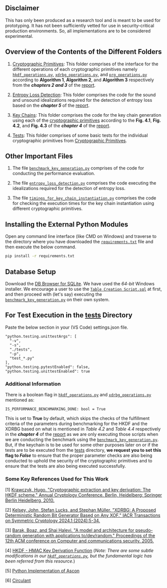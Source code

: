 ## Disclaimer
This has only been produced as a research tool and is meant to be used for prototyping. It has not been sufficiently vetted for use in security-critical production environments. So, all implementations are to be considered experimental.

## Overview of the Contents of the Different Folders
1) [Cryptographic Primitives](https://github.com/Prateek-Banerjee/Design-and-Evaluation-of-Key-Chains-for-Symmetric-Key-Management/tree/master/cryptographicprimitives): This folder comprises of the interface for the different operations of each cryptographic primitives namely [`hkdf_operations.py`](https://github.com/Prateek-Banerjee/Design-and-Evaluation-of-Key-Chains-for-Symmetric-Key-Management/blob/master/cryptographicprimitives/hkdf_operations.py), [`xdrbg_operations.py`](https://github.com/Prateek-Banerjee/Design-and-Evaluation-of-Key-Chains-for-Symmetric-Key-Management/blob/master/cryptographicprimitives/xdrbg_operations.py), and [`prg_operations.py`](https://github.com/Prateek-Banerjee/Design-and-Evaluation-of-Key-Chains-for-Symmetric-Key-Management/blob/master/cryptographicprimitives/prg_operations.py)  according to **Algorithm 1**, **Algorithm 2**, and **Algorithm 3** respectively from the ***chapters 2 and 3*** of the [report](https://github.com/Prateek-Banerjee/Design-and-Evaluation-of-Key-Chains-for-Symmetric-Key-Management/blob/master/Research%20Project%20Report.pdf).

2) [Entropy Loss Detection](https://github.com/Prateek-Banerjee/Design-and-Evaluation-of-Key-Chains-for-Symmetric-Key-Management/tree/master/entropylossdetection): This folder comprises the code for the sound and unsound idealizations required for the detection of entropy loss based on the ***chapter 5*** of the [report](https://github.com/Prateek-Banerjee/Design-and-Evaluation-of-Key-Chains-for-Symmetric-Key-Management/blob/master/Research%20Project%20Report.pdf).

2) [Key Chains](https://github.com/Prateek-Banerjee/Design-and-Evaluation-of-Key-Chains-for-Symmetric-Key-Management/tree/master/keychains): This folder comprises the code for the key chain generation using each of the [cryptographic primitives](https://github.com/Prateek-Banerjee/Design-and-Evaluation-of-Key-Chains-for-Symmetric-Key-Management/tree/master/cryptographicprimitives) according to the **Fig. 4.1**, **Fig. 4.2**, and **Fig. 4.3** of the ***chapter 4*** of the [report](https://github.com/Prateek-Banerjee/Design-and-Evaluation-of-Key-Chains-for-Symmetric-Key-Management/blob/master/Research%20Project%20Report.pdf).

3) [Tests](https://github.com/Prateek-Banerjee/Design-and-Evaluation-of-Key-Chains-for-Symmetric-Key-Management/tree/master/tests): This folder comprises of some basic tests for the individual cryptographic primitives from [Cryptographic Primitives](https://github.com/Prateek-Banerjee/Design-and-Evaluation-of-Key-Chains-for-Symmetric-Key-Management/tree/master/cryptographicprimitives).


## Other Important Files
1) The file [`benchmark_key_generation.py`](https://github.com/Prateek-Banerjee/Design-and-Evaluation-of-Key-Chains-for-Symmetric-Key-Management/blob/master/benchmark_key_chain_generation.py) comprises of the code for conducting the performance evaluation.

2) The file [`entropy_loss_detection.py`](https://github.com/Prateek-Banerjee/Design-and-Evaluation-of-Key-Chains-for-Symmetric-Key-Management/blob/master/entropy_loss_detection.py) comprises the code executing the idealizations required for the detection of entropy loss.

3) The file [`timings_for_key_chain_instantiation.py`](https://github.com/Prateek-Banerjee/Design-and-Evaluation-of-Key-Chains-for-Symmetric-Key-Management/blob/master/timings_for_key_chain_instantiation.py) comprises the code for checking the execution times for the key chain instantiation using different cryptographic primitives.

## Installing the External Python Modules
Open any command line interface (like CMD on Windows) and traverse to the directory where you have downloaded the [`requirements.txt`](https://github.com/Prateek-Banerjee/Design-and-Evaluation-of-Key-Chains-for-Symmetric-Key-Management/blob/master/requirements.txt) file and then execute the below command.
```bash 
pip install -r requirements.txt
```
## Database Setup
Download the [DB Browser for SQLite](https://sqlitebrowser.org/dl/). We have used the *64-bit* Windows installer. We encourage a user to use the [`Table Creation Script.sql`](https://github.com/Prateek-Banerjee/Design-and-Evaluation-of-Key-Chains-for-Symmetric-Key-Management/blob/master/Database%20Table%20Create%20Script.sql) at first, and then proceed with (let's say) executing the [`benchmark_key_generation.py`](https://github.com/Prateek-Banerjee/Design-and-Evaluation-of-Key-Chains-for-Symmetric-Key-Management/blob/master/benchmark_key_chain_generation.py) on their own system.

## For Test Execution in the [tests](https://github.com/Prateek-Banerjee/Design-and-Evaluation-of-Key-Chains-for-Symmetric-Key-Management/tree/master/tests) Directory
Paste the below section in your (VS Code) settings.json file.
```
"python.testing.unittestArgs": [
  "-v",
  "-s",
  "./tests",
  "-p",
  "test_*.py"
],
"python.testing.pytestEnabled": false,
"python.testing.unittestEnabled": true
```

### Additional Information
There is a boolean flag in [`hkdf_operations.py`](https://github.com/Prateek-Banerjee/Design-and-Evaluation-of-Key-Chains-for-Symmetric-Key-Management/blob/master/cryptographicprimitives/hkdf_operations.py) and [`xdrbg_operations.py`](https://github.com/Prateek-Banerjee/Design-and-Evaluation-of-Key-Chains-for-Symmetric-Key-Management/blob/master/cryptographicprimitives/xdrbg_operations.py) mentioned as:

```
IS_PERFORMANCE_BENCHMARKING_DONE: bool = True
```

This is set to **True** by default, which skips the checks of the fulfillment criteria of the parameters during benchmarking for the HKDF and the XDRBG based on what is mentioned in *Table 4.2* and *Table 4.4* respectively in the ***chapter 4*** of the [report](https://github.com/Prateek-Banerjee/Design-and-Evaluation-of-Key-Chains-for-Symmetric-Key-Management/blob/master/Research%20Project%20Report.pdf) as we are only executing those scripts when we are conducting the benchmark using the [`benchmark_key_generation.py`](https://github.com/Prateek-Banerjee/Design-and-Evaluation-of-Key-Chains-for-Symmetric-Key-Management/blob/master/benchmark_key_chain_generation.py). But, if the keychain is to be used for some other purposes later on or if the tests are to be executed from the [tests](https://github.com/Prateek-Banerjee/Design-and-Evaluation-of-Key-Chains-for-Symmetric-Key-Management/tree/master/tests) directory, **we request you to set this flag to *False*** to ensure that the proper parameter checks are also being conducted to uphold the security of the cryptographic primitives and to ensure that the tests are also being executed successfully.

### Some Key References Used for This Work
[1] [Krawczyk, Hugo. "Cryptographic extraction and key derivation: The HKDF scheme." Annual Cryptology Conference. Berlin, Heidelberg: Springer Berlin Heidelberg, 2010.](https://eprint.iacr.org/2010/264.pdf)

[2] [Kelsey, John, Stefan Lucks, and Stephan Müller. "XDRBG: A Proposed Deterministic Random Bit Generator Based on Any XOF." IACR Transactions on Symmetric Cryptology 2024.1 (2024):5-34.](https://tosc.iacr.org/index.php/ToSC/article/view/11399)

[3] [Barak, Boaz, and Shai Halevi. "A model and architecture for pseudo-random generation with applications to/dev/random." Proceedings of the 12th ACM conference on Computer and communications security. 2005.](https://eprint.iacr.org/2005/029.pdf)

[4] [HKDF - HMAC Key Derivation Function](https://github.com/casebeer/python-hkdf) (*Note: There are some subtle modifications in our [`hkdf_operations.py`](https://github.com/Prateek-Banerjee/Design-and-Evaluation-of-Key-Chains-for-Symmetric-Key-Management/blob/master/cryptographicprimitives/hkdf_operations.py), but the fundamental logic has been referred from this resource.*)

[5] [Python Implementation of Ascon](https://github.com/meichlseder/pyascon)

[6] [Circulant](https://github.com/CQCL/cryptomite)
